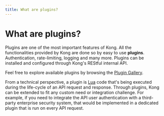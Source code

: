 ```yaml
---
title: What are plugins?
---
```


# What are plugins?

Plugins are one of the most important features of Kong. All the functionalities provided by Kong are done so by easy to use **plugins**. Authentication, rate-limiting, logging and many more. Plugins can be installed and configured through Kong's REStful internal API.

Feel free to explore available plugins by browsing the [Plugin Gallery](/plugins).

From a technical perspective, a plugin is [Lua](http://www.lua.org/) code that's being executed during the life-cycle of an API request and response. Through plugins, Kong can be extended to fit any custom need or integration challenge. For example, if you need to integrate the API user authentication with a third-party enterprise security system, that would be implemented in a dedicated plugin that is run on every API request.
